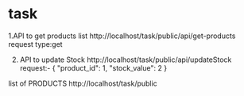 # task
1.API to get products list   http://localhost/task/public/api/get-products  request type:get  

2. API to update Stock   http://localhost/task/public/api/updateStock request:- { "product_id": 1, "stock_value": 2 }   

list of PRODUCTS  http://localhost/task/public
